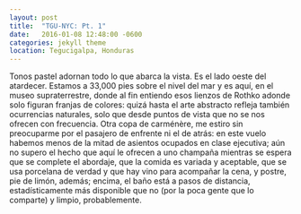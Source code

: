 ```yaml
---
layout: post
title:  "TGU-NYC: Pt. 1"
date:   2016-01-08 12:48:00 -0600
categories: jekyll theme
location: Tegucigalpa, Honduras
---
```


Tonos pastel adornan todo lo que abarca la vista. Es el lado oeste del 
atardecer.
Estamos a 33,000 pies sobre el nivel del mar y es aquí, en el museo
supraterrestre, donde al fin entiendo esos lienzos de Rothko adonde solo figuran
franjas de colores: quizá hasta el arte abstracto refleja también ocurrencias
naturales, solo que desde puntos de vista que no se nos ofrecen con frecuencia. 
Otra copa de carménère, me estiro sin preocuparme por el pasajero de enfrente ni
el de atrás: en este vuelo habemos menos de la mitad de asientos ocupados en
clase ejecutiva; aún no supero el hecho que aquí le ofrecen a uno champaña
mientras se espera que se complete el abordaje, que la comida es variada y
aceptable, que se usa porcelana de verdad y que hay vino para acompañar la cena,
y postre, pie de limón, además; encima, el baño está a pasos de distancia,
estadísticamente más disponible que no (por la poca gente que lo comparte) y
limpio, probablemente. 
